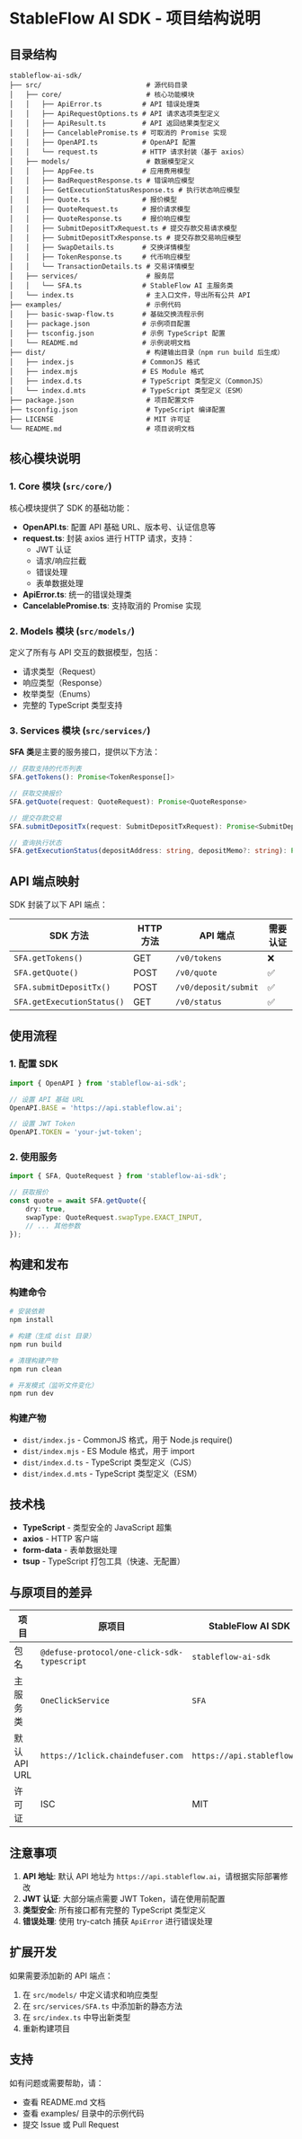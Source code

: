 # StableFlow AI SDK - 项目结构说明

## 目录结构

```
stableflow-ai-sdk/
├── src/                          # 源代码目录
│   ├── core/                     # 核心功能模块
│   │   ├── ApiError.ts          # API 错误处理类
│   │   ├── ApiRequestOptions.ts # API 请求选项类型定义
│   │   ├── ApiResult.ts         # API 返回结果类型定义
│   │   ├── CancelablePromise.ts # 可取消的 Promise 实现
│   │   ├── OpenAPI.ts           # OpenAPI 配置
│   │   └── request.ts           # HTTP 请求封装（基于 axios）
│   ├── models/                   # 数据模型定义
│   │   ├── AppFee.ts            # 应用费用模型
│   │   ├── BadRequestResponse.ts # 错误响应模型
│   │   ├── GetExecutionStatusResponse.ts # 执行状态响应模型
│   │   ├── Quote.ts             # 报价模型
│   │   ├── QuoteRequest.ts      # 报价请求模型
│   │   ├── QuoteResponse.ts     # 报价响应模型
│   │   ├── SubmitDepositTxRequest.ts # 提交存款交易请求模型
│   │   ├── SubmitDepositTxResponse.ts # 提交存款交易响应模型
│   │   ├── SwapDetails.ts       # 交换详情模型
│   │   ├── TokenResponse.ts     # 代币响应模型
│   │   └── TransactionDetails.ts # 交易详情模型
│   ├── services/                 # 服务层
│   │   └── SFA.ts               # StableFlow AI 主服务类
│   └── index.ts                  # 主入口文件，导出所有公共 API
├── examples/                     # 示例代码
│   ├── basic-swap-flow.ts       # 基础交换流程示例
│   ├── package.json             # 示例项目配置
│   ├── tsconfig.json            # 示例 TypeScript 配置
│   └── README.md                # 示例说明文档
├── dist/                         # 构建输出目录（npm run build 后生成）
│   ├── index.js                 # CommonJS 格式
│   ├── index.mjs                # ES Module 格式
│   ├── index.d.ts               # TypeScript 类型定义（CommonJS）
│   └── index.d.mts              # TypeScript 类型定义（ESM）
├── package.json                  # 项目配置文件
├── tsconfig.json                 # TypeScript 编译配置
├── LICENSE                       # MIT 许可证
└── README.md                     # 项目说明文档

```

## 核心模块说明

### 1. Core 模块 (`src/core/`)

核心模块提供了 SDK 的基础功能：

- **OpenAPI.ts**: 配置 API 基础 URL、版本号、认证信息等
- **request.ts**: 封装 axios 进行 HTTP 请求，支持：
  - JWT 认证
  - 请求/响应拦截
  - 错误处理
  - 表单数据处理
- **ApiError.ts**: 统一的错误处理类
- **CancelablePromise.ts**: 支持取消的 Promise 实现

### 2. Models 模块 (`src/models/`)

定义了所有与 API 交互的数据模型，包括：

- 请求类型（Request）
- 响应类型（Response）
- 枚举类型（Enums）
- 完整的 TypeScript 类型支持

### 3. Services 模块 (`src/services/`)

**SFA 类**是主要的服务接口，提供以下方法：

```typescript
// 获取支持的代币列表
SFA.getTokens(): Promise<TokenResponse[]>

// 获取交换报价
SFA.getQuote(request: QuoteRequest): Promise<QuoteResponse>

// 提交存款交易
SFA.submitDepositTx(request: SubmitDepositTxRequest): Promise<SubmitDepositTxResponse>

// 查询执行状态
SFA.getExecutionStatus(depositAddress: string, depositMemo?: string): Promise<GetExecutionStatusResponse>
```

## API 端点映射

SDK 封装了以下 API 端点：

| SDK 方法 | HTTP 方法 | API 端点 | 需要认证 |
|---------|----------|---------|---------|
| `SFA.getTokens()` | GET | `/v0/tokens` | ❌ |
| `SFA.getQuote()` | POST | `/v0/quote` | ✅ |
| `SFA.submitDepositTx()` | POST | `/v0/deposit/submit` | ✅ |
| `SFA.getExecutionStatus()` | GET | `/v0/status` | ✅ |

## 使用流程

### 1. 配置 SDK

```typescript
import { OpenAPI } from 'stableflow-ai-sdk';

// 设置 API 基础 URL
OpenAPI.BASE = 'https://api.stableflow.ai';

// 设置 JWT Token
OpenAPI.TOKEN = 'your-jwt-token';
```

### 2. 使用服务

```typescript
import { SFA, QuoteRequest } from 'stableflow-ai-sdk';

// 获取报价
const quote = await SFA.getQuote({
    dry: true,
    swapType: QuoteRequest.swapType.EXACT_INPUT,
    // ... 其他参数
});
```

## 构建和发布

### 构建命令

```bash
# 安装依赖
npm install

# 构建（生成 dist 目录）
npm run build

# 清理构建产物
npm run clean

# 开发模式（监听文件变化）
npm run dev
```

### 构建产物

- `dist/index.js` - CommonJS 格式，用于 Node.js require()
- `dist/index.mjs` - ES Module 格式，用于 import
- `dist/index.d.ts` - TypeScript 类型定义（CJS）
- `dist/index.d.mts` - TypeScript 类型定义（ESM）

## 技术栈

- **TypeScript** - 类型安全的 JavaScript 超集
- **axios** - HTTP 客户端
- **form-data** - 表单数据处理
- **tsup** - TypeScript 打包工具（快速、无配置）

## 与原项目的差异

| 项目 | 原项目 | StableFlow AI SDK |
|-----|--------|-------------------|
| 包名 | `@defuse-protocol/one-click-sdk-typescript` | `stableflow-ai-sdk` |
| 主服务类 | `OneClickService` | `SFA` |
| 默认 API URL | `https://1click.chaindefuser.com` | `https://api.stableflow.ai` |
| 许可证 | ISC | MIT |

## 注意事项

1. **API 地址**: 默认 API 地址为 `https://api.stableflow.ai`，请根据实际部署修改
2. **JWT 认证**: 大部分端点需要 JWT Token，请在使用前配置
3. **类型安全**: 所有接口都有完整的 TypeScript 类型定义
4. **错误处理**: 使用 try-catch 捕获 `ApiError` 进行错误处理

## 扩展开发

如果需要添加新的 API 端点：

1. 在 `src/models/` 中定义请求和响应类型
2. 在 `src/services/SFA.ts` 中添加新的静态方法
3. 在 `src/index.ts` 中导出新类型
4. 重新构建项目

## 支持

如有问题或需要帮助，请：
- 查看 README.md 文档
- 查看 examples/ 目录中的示例代码
- 提交 Issue 或 Pull Request

